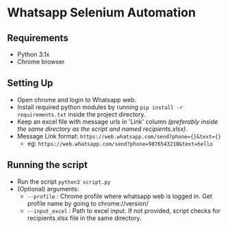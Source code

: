 # Whatsapp Selenium Automation

## Requirements
  - Python 3.1x
  - Chrome browser

## Setting Up
  - Open chrome and login to Whatsapp web.
  - Install required python modules by running `pip install -r requirements.txt` inside the project directory.
  - Keep an excel file with message urls in 'Link' column *(preferably inside the same directory as the script and named recipients.xlsx)*.
  - Message Link format: `https://web.whatsapp.com/send?phone={}&text={}`
    - eg: `https://web.whatsapp.com/send?phone=9876543210&text=hello`

## Running the script
  - Run the script `python3 script.py`
  - (Optional) arguments:
    - `--profile` : Chrome profile where whatsapp web is logged in. Get profile name by going to chrome://version/
    - `--input_excel` : Path to excel input. If not provided, script checks for recipients.xlsx file in the same directory.
